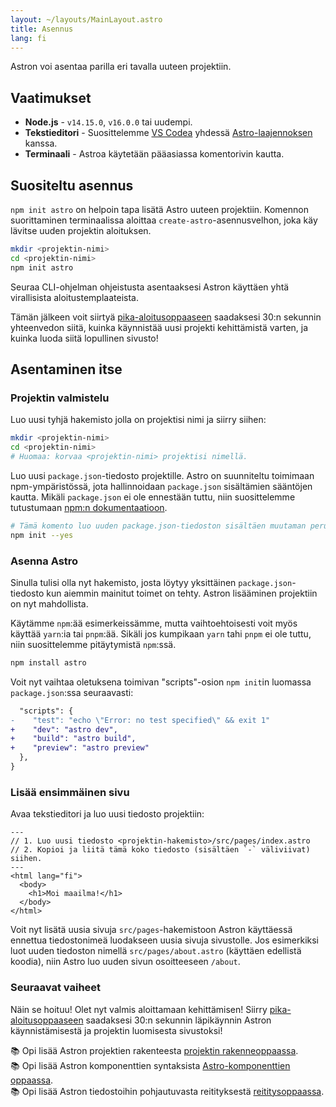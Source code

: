 ```yaml
---
layout: ~/layouts/MainLayout.astro
title: Asennus
lang: fi
---
```


Astron voi asentaa parilla eri tavalla uuteen projektiin.

## Vaatimukset

- **Node.js** - `v14.15.0`, `v16.0.0` tai uudempi.
- **Tekstieditori** - Suosittelemme [VS Codea](https://code.visualstudio.com/) yhdessä [Astro-laajennoksen](https://marketplace.visualstudio.com/items?itemName=astro-build.astro-vscode) kanssa.
- **Terminaali** - Astroa käytetään pääasiassa komentorivin kautta.

## Suositeltu asennus

`npm init astro` on helpoin tapa lisätä Astro uuteen projektiin. Komennon suorittaminen terminaalissa aloittaa `create-astro`-asennusvelhon, joka käy lävitse uuden projektin aloituksen.

```bash
mkdir <projektin-nimi>
cd <projektin-nimi>
npm init astro
```

Seuraa CLI-ohjelman ohjeistusta asentaaksesi Astron käyttäen yhtä virallisista aloitustemplaateista.

Tämän jälkeen voit siirtyä [pika-aloitusoppaaseen](/quick-start#start-your-project) saadaksesi 30:n sekunnin yhteenvedon siitä, kuinka käynnistää uusi projekti kehittämistä varten, ja kuinka luoda siitä lopullinen sivusto!

## Asentaminen itse

### Projektin valmistelu

Luo uusi tyhjä hakemisto jolla on projektisi nimi ja siirry siihen:

```bash
mkdir <projektin-nimi>
cd <projektin-nimi>
# Huomaa: korvaa <projektin-nimi> projektisi nimellä.
```

Luo uusi `package.json`-tiedosto projektille. Astro on suunniteltu toimimaan npm-ympäristössä, jota hallinnoidaan `package.json` sisältämien sääntöjen kautta. Mikäli `package.json` ei ole ennestään tuttu, niin suosittelemme tutustumaan [npm:n dokumentaatioon](https://docs.npmjs.com/creating-a-package-json-file).

```bash
# Tämä komento luo uuden package.json-tiedoston sisältäen muutaman peruskentän
npm init --yes
```

### Asenna Astro

Sinulla tulisi olla nyt hakemisto, josta löytyy yksittäinen `package.json`-tiedosto kun aiemmin mainitut toimet on tehty. Astron lisääminen projektiin on nyt mahdollista.

Käytämme `npm`:ää esimerkeissämme, mutta vaihtoehtoisesti voit myös käyttää `yarn`:ia tai `pnpm`:ää. Sikäli jos kumpikaan `yarn` tahi `pnpm` ei ole tuttu, niin suosittelemme pitäytymistä `npm`:ssä.

```bash
npm install astro
```

Voit nyt vaihtaa oletuksena toimivan "scripts"-osion `npm init`in luomassa `package.json`:ssa seuraavasti:

```diff
  "scripts": {
-    "test": "echo \"Error: no test specified\" && exit 1"
+    "dev": "astro dev",
+    "build": "astro build",
+    "preview": "astro preview"
  },
}
```

### Lisää ensimmäinen sivu

Avaa tekstieditori ja luo uusi tiedosto projektiin:

```astro
---
// 1. Luo uusi tiedosto <projektin-hakemisto>/src/pages/index.astro
// 2. Kopioi ja liitä tämä koko tiedosto (sisältäen `-` väliviivat) siihen.
---
<html lang="fi">
  <body>
    <h1>Moi maailma!</h1>
  </body>
</html>
```

Voit nyt lisätä uusia sivuja `src/pages`-hakemistoon Astron käyttäessä ennettua tiedostonimeä luodakseen uusia sivuja sivustolle. Jos esimerkiksi luot uuden tiedoston nimellä `src/pages/about.astro` (käyttäen edellistä koodia), niin Astro luo uuden sivun osoitteeseen `/about`.

### Seuraavat vaiheet

Näin se hoituu! Olet nyt valmis aloittamaan kehittämisen! Siirry [pika-aloitusoppaaseen](/quick-start#start-your-project) saadaksesi 30:n sekunnin läpikäynnin Astron käynnistämisestä ja projektin luomisesta sivustoksi!

📚 Opi lisää Astron projektien rakenteesta [projektin rakenneoppaassa](/core-concepts/project-structure).  
📚 Opi lisää Astron komponenttien syntaksista [Astro-komponenttien oppaassa](/core-concepts/astro-components).  
📚 Opi lisää Astron tiedostoihin pohjautuvasta reitityksestä [reititysoppaassa](core-concepts/astro-pages).
